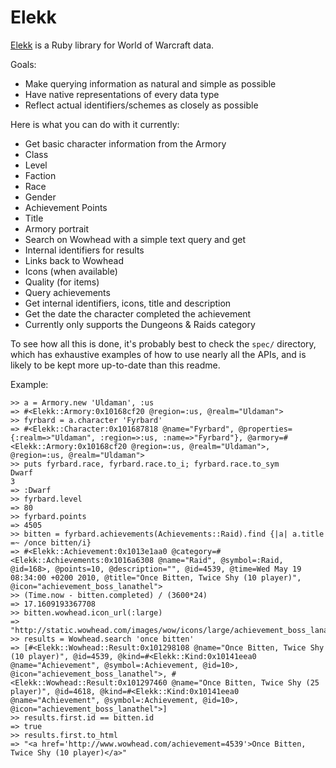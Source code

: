 Elekk
=====
[Elekk][1] is a Ruby library for World of Warcraft data.

Goals:

 * Make querying information as natural and simple as possible
 * Have native representations of every data type
 * Reflect actual identifiers/schemes as closely as possible

Here is what you can do with it currently:

 * Get basic character information from the Armory
  * Class
  * Level
  * Faction
  * Race
  * Gender
  * Achievement Points
  * Title
  * Armory portrait
 * Search on Wowhead with a simple text query and get
  * Internal identifiers for results
  * Links back to Wowhead
  * Icons (when available)
  * Quality (for items)
 * Query achievements
  * Get internal identifiers, icons, title and description
  * Get the date the character completed the achievement
  * Currently only supports the Dungeons & Raids category

To see how all this is done, it's probably best to check the `spec/` directory, which has exhaustive examples of how to use nearly all the APIs, and is likely to be kept more up-to-date than this readme.

Example:

	>> a = Armory.new 'Uldaman', :us
	=> #<Elekk::Armory:0x10168cf20 @region=:us, @realm="Uldaman">
	>> fyrbard = a.character 'Fyrbard'
	=> #<Elekk::Character:0x101687818 @name="Fyrbard", @properties={:realm=>"Uldaman", :region=>:us, :name=>"Fyrbard"}, @armory=#<Elekk::Armory:0x10168cf20 @region=:us, @realm="Uldaman">, @region=:us, @realm="Uldaman">
	>> puts fyrbard.race, fyrbard.race.to_i; fyrbard.race.to_sym
	Dwarf
	3
	=> :Dwarf
	>> fyrbard.level
	=> 80
	>> fyrbard.points
	=> 4505
	>> bitten = fyrbard.achievements(Achievements::Raid).find {|a| a.title =~ /once bitten/i}
	=> #<Elekk::Achievement:0x1013e1aa0 @category=#<Elekk::Achievements:0x1016a6308 @name="Raid", @symbol=:Raid, @id=168>, @points=10, @description="", @id=4539, @time=Wed May 19 08:34:00 +0200 2010, @title="Once Bitten, Twice Shy (10 player)", @icon="achievement_boss_lanathel">
	>> (Time.now - bitten.completed) / (3600*24)
	=> 17.1609193367708
	>> bitten.wowhead.icon_url(:large)
	=> "http://static.wowhead.com/images/wow/icons/large/achievement_boss_lanathel.jpg"
	>> results = Wowhead.search 'once bitten'
	=> [#<Elekk::Wowhead::Result:0x101298108 @name="Once Bitten, Twice Shy (10 player)", @id=4539, @kind=#<Elekk::Kind:0x10141eea0 @name="Achievement", @symbol=:Achievement, @id=10>, @icon="achievement_boss_lanathel">, #<Elekk::Wowhead::Result:0x101297460 @name="Once Bitten, Twice Shy (25 player)", @id=4618, @kind=#<Elekk::Kind:0x10141eea0 @name="Achievement", @symbol=:Achievement, @id=10>, @icon="achievement_boss_lanathel">]
	>> results.first.id == bitten.id
	=> true
	>> results.first.to_html
	=> "<a href='http://www.wowhead.com/achievement=4539'>Once Bitten, Twice Shy (10 player)</a>"

[1]: http://github.com/agnoster/elekk "Elekk on github"